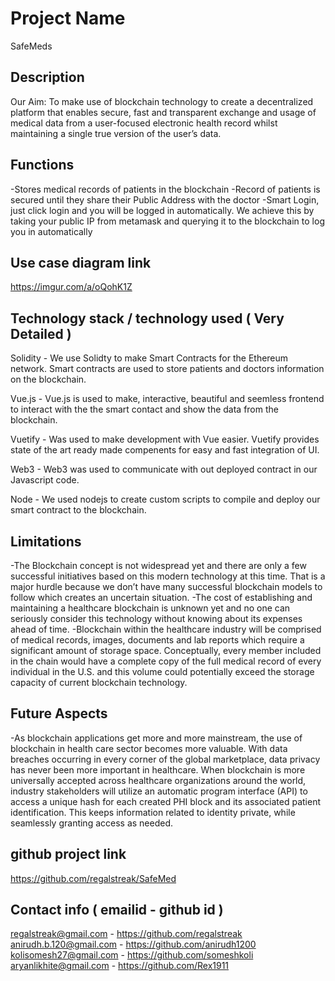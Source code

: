 # Project Name
SafeMeds

## Description
Our Aim: To make use of blockchain technology to create a decentralized platform that enables
secure, fast and transparent exchange and usage of medical data from a user-focused
electronic health record whilst maintaining a single true version of the user’s data.

## Functions
-Stores medical records of patients in the blockchain
-Record of patients is secured until they share their Public Address with the doctor
-Smart Login, just click login and you will be logged in automatically. We achieve this by taking your public IP from metamask and querying it to the blockchain to log you in automatically 

## Use case diagram link
https://imgur.com/a/oQohK1Z

## Technology stack / technology used ( Very Detailed )
Solidity - We use Solidty to make Smart Contracts for the Ethereum network. Smart contracts are used to store patients and doctors information on the blockchain.  

Vue.js - Vue.js is used to make, interactive, beautiful and seemless frontend to interact with the the smart contact and show the data from the blockchain. 

Vuetify - Was used to make development with Vue easier. Vuetify provides state of the art ready made compenents for easy and fast integration of UI. 

Web3 - Web3 was used to communicate with out deployed contract in our Javascript code. 

Node - We used nodejs to create custom scripts to compile and deploy our smart contract to the blockchain. 

## Limitations
-The Blockchain concept is not widespread yet and there are only a few successful initiatives based on this modern technology at this time. That is a major hurdle because we don’t have many successful blockchain models to follow which creates an uncertain situation.
-The cost of establishing and maintaining a healthcare blockchain is unknown yet and no one can seriously consider this technology without knowing about its expenses ahead of time.
-Blockchain within the healthcare industry will be comprised of medical records, images, documents and lab reports which require a significant amount of storage space. Conceptually, every member included in the chain would have a complete copy of the full medical record of every individual in the U.S. and this volume could potentially exceed the storage capacity of current blockchain technology.

## Future Aspects
-As blockchain applications get more and more mainstream, the use of blockchain in health care sector becomes more valuable. With data breaches occurring in every corner of the global marketplace, data privacy has never been more important in healthcare. When blockchain is more universally accepted across healthcare organizations around the world, industry stakeholders will utilize an automatic program interface (API) to access a unique hash for each created PHI block and its associated patient identification. This keeps information related to identity private, while seamlessly granting access as needed.

## github project link
https://github.com/regalstreak/SafeMed

## Contact info ( emailid - github id )
regalstreak@gmail.com - https://github.com/regalstreak
anirudh.b.120@gmail.com	 - https://github.com/anirudh1200
kolisomesh27@gmail.com - https://github.com/someshkoli
aryanlikhite@gmail.com - https://github.com/Rex1911
